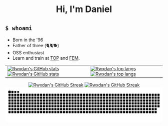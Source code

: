 <h1 align="center">Hi, I'm Daniel</h1>

## `$ whoami`

- Born in the '96
- Father of three (🐈🐈🐕‍)
- OSS enthusiast
- Learn and train at [TOP](https://www.theodinproject.com/) and [FEM](https://frontendmasters.com/).

<div align="center">
  <table>
    <tr>
      <td>
        <a href="https://github.com/rwxdan#gh-dark-mode-only"><img src="https://grs-rwxdan.vercel.app/api?username=rwxdan&show_icons=true&hide=issues,stars&count_private=true&theme=monokai#gh-dark-mode-only" alt="Rwxdan's GitHub stats"></a> <a href="https://github.com/rwxdan#gh-light-mode-only"><img src="https://grs-rwxdan.vercel.app/api?username=rwxdan&show_icons=true&hide=issues,stars&count_private=true#gh-light-mode-only" alt="Rwxdan's GitHub stats"></a>
      </td>
      <td>
        <a href="https://github.com/rwxdan#gh-dark-mode-only"><img src="https://grs-rwxdan.vercel.app/api/top-langs/?username=rwxdan&amp;show_icons=true&amp;theme=monokai&amp;layout=compact#gh-dark-mode-only" alt="Rwxdan's top langs"></a> <a href="https://github.com/rwxdan#gh-light-mode-only"><img src="https://grs-rwxdan.vercel.app/api/top-langs/?username=rwxdan&amp;show_icons=true&amp;layout=compact#gh-light-mode-only" alt="Rwxdan's top langs"></a>
      </td>
    </tr>
  </table>
</div>

<div align="center">
  <a href="https://github.com/rwxdan#gh-light-mode-only"><img src="https://grss-rwxdan.vercel.app?user=rwxdan#gh-light-mode-only" alt="Rwxdan's GitHub Streak" /></a>
  <a href="https://github.com/rwxdan#gh-dark-mode-only"><img src="https://grss-rwxdan.vercel.app?user=rwxdan&theme=monokai#gh-dark-mode-only" alt="Rwxdan's GitHub Streak" /a>
  <img alt="Rwxdan's snake game" src="https://raw.githubusercontent.com/rwxdan/rwxdan/output/github-contribution-grid-snake.svg" >
</div>
